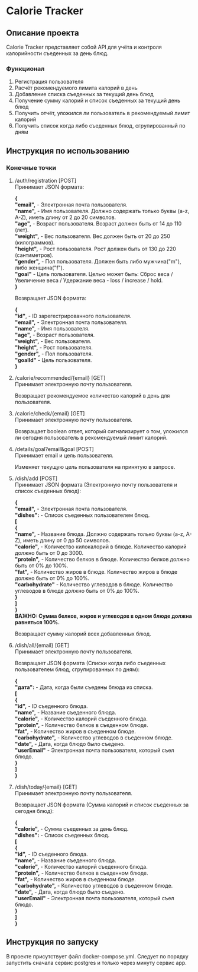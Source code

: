 # Calorie Tracker
## Описание проекта
Calorie Tracker представляет собой API для учёта и контроля калорийности съеденных за день блюд.
### Функционал  
1) Регистрация пользователя
2) Расчёт рекомендуемого лимита калорий в день
3) Добавление списка съеденных за текущий день блюд
4) Получение сумму калорий и список съеденных за текущий день блюд
5) Получить отчёт, уложился ли пользователь в рекомендуемый лимит калорий
6) Получить список когда либо съеденных блюд, сгрупированный по дням  
## Инструкция по использованию
### Конечные точки  
1) /auth/registration [POST]  
   Принимает JSON формата:
     
   **{**  
    **"email",** - Электронная почта пользователя.  
    **"name",** - Имя пользователя. Должно содержать только буквы (a-z, A-Z), иметь длину от 2 до 20 символов.  
    **"age",** - Возраст пользователя. Возраст должен быть от 14 до 110 (лет).  
    **"weight",** - Вес пользователя. Вес должен быть от 20 до 250 (килограммов).  
    **"height",** - Рост пользователя. Рост должен быть от 130 до 220 (сантиметров).  
    **"gender",** - Пол пользователя. Должен быть либо мужчина("m"), либо женщина("f").  
    **"goal"** - Цель пользователя. Целью может быть: Сброс веса / Увеличение веса / Удержание веса - loss / increase / hold.  
**}**
  
   Возвращает JSON формата:
  
   **{**  
    **"id"**, - ID зарегестрированного пользователя.  
    **"email",** - Электронная почта пользователя.  
    **"name",** - Имя пользователя.  
    **"age",** - Возраст пользователя.  
    **"weight",** - Вес пользователя.  
    **"height",** - Рост пользователя.  
    **"gender",** - Пол пользователя.  
    **"goalId"** - Цель пользователя.  
**}**

2) /calorie/recommended/{email} [GET]  
   Принимает электронную почту пользователя.  

   Возвращает рекомендуемое количество калорий в день для пользователя.  
     
4) /calorie/check/{email} [GET]  
   Принимает электронную почту пользователя.  

   Возвращает boolean ответ, который сигнализирует о том, уложился ли сегодня пользователь в рекомендуемый лимит калорий.  

5) /details/goal?email&goal [POST]  
   Принимает email и цель пользователя.  
  
   Изменяет текущую цель пользователя на принятую в запросе.  
  
6) /dish/add [POST]  
   Принимает JSON формата (Электронную почту пользователя и список съеденных блюд):

   **{**  
   **"email",**  - Электронная почта пользователя.  
   **"dishes":**  - Список съеденных пользователем блюд.  
   **[**  
   **{**  
   **"name",**  - Название блюда. Должно содержать только буквы (a-z, A-Z), иметь длину от 0 до 50 символов.  
   **"calorie",**  - Количество килокалорий в блюде. Количество калорий должно быть от 0 до 3000.  
   **"protein",**  - Количество белков в блюде. Количество белков должно быть от 0% до 100%.  
   **"fat",**  - Количество жиров в блюде. Количество жиров в блюде должно быть от 0% до 100%.  
   **"carbohydrate"**  - Количество углеводов в блюде. Количество углеводов в блюде должно быть от 0% до 100%.  
   **}**  
   **]**  
   **}**  
   **ВАЖНО: Сумма белков, жиров и углеводов в одном блюде должна равняться 100%.**

   Возвращает сумму калорий всех добавленных блюд.

7) /dish/all/{email} [GET]  
   Принимает электронную почту пользователя.

   Возвращает JSON формата (Списки когда либо съеденных пользователем блюд, сгрупированных по дням):

   **{**  
   **"дата":** - Дата, когда были съедены блюда из списка.  
   **[**  
   **{**  
   **"id",** - ID съеденного блюда.  
   **"name",** - Название съеденного блюда.  
   **"calorie",** - Количество калорий съеденного блюда.  
   **"protein",** - Количество белков в съеденном блюде.  
   **"fat",** - Количество жиров в съеденном блюде.  
   **"carbohydrate",** - Количество углеводов в съеденном блюде.  
   **"date",** - Дата, когда блюдо было съедено.  
   **"userEmail"** - Электронная почта пользователя, который съел блюдо.  
   **}**  
   **]**  
   **}**  

8) /dish/today/{email} [GET]  
   Принимает электронную почту пользователя.  

   Возвращает JSON формата (Сумма калорий и список съеденных за сегодня блюд):

   **{**  
   **"calorie",** - Сумма съеденных за день блюд.  
   **"dishes":** - Список съеденных блюд.  
   **[**  
   **{**  
   **"id",** - ID съеденного блюда.  
   **"name",** - Название съеденного блюда.  
   **"calorie",** - Количество калорий съеденного блюда.  
   **"protein",** - Количество белков в съеденном блюде.  
   **"fat",** - Количество жиров в съеденном блюде.  
   **"carbohydrate",** - Количество углеводов в съеденном блюде.  
   **"date",** - Дата, когда блюдо было съедено.  
   **"userEmail"** - Электронная почта пользователя, который съел блюдо.  
   **}**  
   **]**  
   **}**

## Инструкция по запуску  
В проекте присутствует файл docker-compose.yml. Следует по порядку запустить сначала сервис postgres и только через минуту сервис app.

